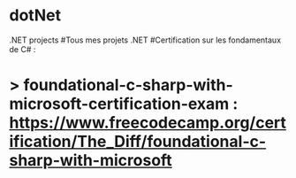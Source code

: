 # dotNet
.NET projects
#Tous mes projets .NET
#Certification sur les fondamentaux de C# : 
# > foundational-c-sharp-with-microsoft-certification-exam : https://www.freecodecamp.org/certification/The_Diff/foundational-c-sharp-with-microsoft

